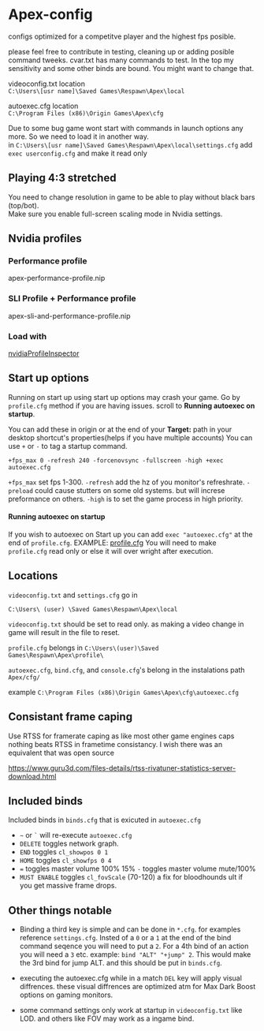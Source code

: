 # Apex-config   
configs optimized for a competitve player and the highest fps posible.

please feel free to contribute in testing, cleaning up or adding posible command tweeks. cvar.txt has many commands to test.
In the top my sensitivity and some other binds are bound. You might want to change that.   

videoconfig.txt location   
`C:\Users\[usr name]\Saved Games\Respawn\Apex\local`   

autoexec.cfg location   
`C:\Program Files (x86)\Origin Games\Apex\cfg`   
    
Due to some bug game wont start with commands in launch options any more. So we need to load it in another way.   
in `C:\Users\[usr name]\Saved Games\Respawn\Apex\local\settings.cfg` add `exec userconfig.cfg` and make it read only   

## Playing 4:3 stretched ##
You need to change resolution in game to be able to play without black bars (top/bot).   
Make sure you enable full-screen scaling mode in Nvidia settings.


## Nvidia profiles ##
### Performance profile ###
apex-performance-profile.nip

### SLI Profile + Performance profile ###
apex-sli-and-performance-profile.nip

### Load with ####
[nvidiaProfileInspector](https://github.com/Orbmu2k/nvidiaProfileInspector/releases)


## Start up options
Running on start up using start up options may crash your game. Go by ```profile.cfg``` method if you are having issues. scroll to **Running autoexec on startup**.

You can add these in origin or at the end of your **Target:** path in your desktop shortcut's properties(helps if you have multiple accounts) You can use ```+``` or ```-``` to tag a startup command.

```+fps_max 0 -refresh 240 -forcenovsync -fullscreen -high +exec autoexec.cfg```

```+fps_max``` set fps 1-300.
```-refresh``` add the hz of you monitor's refreshrate.
```-preload``` could cause stutters on some old systems. but will increse preformance on others.
```-high``` is to set the game process in high priority.

#### Running autoexec on startup

If you wish to autoexec on Start up you can add ```exec "autoexec.cfg"``` at the end of ```profile.cfg```. EXAMPLE: [profile.cfg](https://raw.githubusercontent.com/240hz/ApexConfigs/master/profile.cfg) You will need to make ```profile.cfg``` read only or else it will over wright after execution. 


## Locations

```videoconfig.txt``` and ```settings.cfg``` go in 

```C:\Users\ (user) \Saved Games\Respawn\Apex\local```

```videoconfig.txt``` should be set to read only. as making a video change in game will result in the file to reset.

```profile.cfg``` belongs in ```C:\Users\(user)\Saved Games\Respawn\Apex\profile\``` 

```autoexec.cfg```,   ```bind.cfg```, and ```console.cfg```'s belong in the instalations path ```Apex/cfg/```

example ```C:\Program Files (x86)\Origin Games\Apex\cfg\autoexec.cfg```

## Consistant frame caping

Use RTSS for framerate caping as like most other game engines caps nothing beats RTSS in frametime consistancy. I wish there was an equivalent that was open source

https://www.guru3d.com/files-details/rtss-rivatuner-statistics-server-download.html

## Included binds

Included binds in ```binds.cfg``` that is exicuted in ```autoexec.cfg```

 - ```~``` or ``` ` ``` will re-execute ```autoexec.cfg```
 - ```DELETE``` toggles network graph.
 - ```END``` toggles ```cl_showpos 0 1```
 - ```HOME``` toggles ```cl_showfps 0 4```
 - ```=``` toggles master volume 100% 15% ```-``` toggles master volume mute/100%
 - ```MUST ENABLE``` toggles ```cl_fovScale``` (70-120) a fix for bloodhounds ult if you get massive frame drops.

## Other things notable 

- Binding a third key is simple and can be done in ```*.cfg```. for examples reference ```settings.cfg```. Insted of a ```0``` or a ```1``` at the end of the bind command seqence you will need to put a ```2```. For a 4th bind of an action you will need a ```3``` etc. example: ```bind "ALT" "+jump" 2```. This would make the 3rd bind for jump ALT. and this should be put in ```binds.cfg```.

- executing the autoexec.cfg while in a match ```DEL``` key will apply visual diffrences. these visual diffrences are optimized atm for Max Dark Boost options on gaming monitors.

- some command settings only work at startup in ```videoconfig.txt``` like LOD. and others like FOV may work as a ingame bind.
